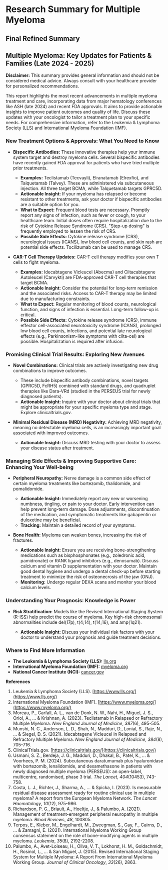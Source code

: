 # Research Summary for Multiple Myeloma

## Final Refined Summary

## Multiple Myeloma: Key Updates for Patients & Families (Late 2024 - 2025)

**Disclaimer:** This summary provides general information and should not be considered medical advice. Always consult with your healthcare provider for personalized recommendations.

This report highlights the most recent advancements in multiple myeloma treatment and care, incorporating data from major hematology conferences like ASH (late 2024) and recent FDA approvals. It aims to provide actionable insights to improve patient outcomes and quality of life. Discuss these updates with your oncologist to tailor a treatment plan to your specific needs. For comprehensive information, refer to the Leukemia & Lymphoma Society (LLS) and International Myeloma Foundation (IMF).

### New Treatment Options & Approvals: What You Need to Know

*   **Bispecific Antibodies:** These innovative therapies help your immune system target and destroy myeloma cells. Several bispecific antibodies have recently gained FDA approval for patients who have tried multiple prior treatments.
    *   **Examples:** Teclistamab (Tecvayli), Elranatamab (Elrexfio), and Talquetamab (Talvey). These are administered via subcutaneous injection. All three target BCMA, while Talquetamab targets GPRC5D.
    *   **Actionable Insight:** If your myeloma has relapsed or become resistant to other treatments, ask your doctor if bispecific antibodies are a suitable option for you.
    *   **What to Expect:** Frequent blood tests are necessary. Promptly report any signs of infection, such as fever or cough, to your healthcare team. Initial doses often require hospitalization due to the risk of Cytokine Release Syndrome (CRS). "Step-up dosing" is frequently employed to lessen the risk of CRS.
    *   **Possible Side Effects:** Cytokine release syndrome (CRS), neurological issues (ICANS), low blood cell counts, and skin rash are potential side effects. Tocilizumab can be used to manage CRS.

*   **CAR-T Cell Therapy Updates:** CAR-T cell therapy modifies your own T cells to fight myeloma.
    *   **Examples:** Idecabtagene Vicleucel (Abecma) and Ciltacabtagene Autoleucel (Carvykti) are FDA-approved CAR-T cell therapies that target BCMA.
    *   **Actionable Insight:** Consider the potential for long-term remission and the associated risks. Access to CAR-T therapy may be limited due to manufacturing constraints.
    *   **What to Expect:** Regular monitoring of blood counts, neurological function, and signs of infection is essential. Long-term follow-up is critical.
    *   **Possible Side Effects:** Cytokine release syndrome (CRS), immune effector cell-associated neurotoxicity syndrome (ICANS), prolonged low blood cell counts, infections, and potential late neurological effects (e.g., Parkinsonism-like symptoms with cilta-cel) are possible. Hospitalization is required after infusion.

### Promising Clinical Trial Results: Exploring New Avenues

*   **Novel Combinations:** Clinical trials are actively investigating new drug combinations to improve outcomes.
    *   These include bispecific antibody combinations, novel targets (GPRC5D, FcRH5) combined with standard drugs, and quadruplet therapies like Dara-VRd (studied in the PERSEUS trial for newly diagnosed patients).
    *   **Actionable Insight:** Inquire with your doctor about clinical trials that might be appropriate for your specific myeloma type and stage. Explore clinicaltrials.gov.

*   **Minimal Residual Disease (MRD) Negativity:** Achieving MRD negativity, meaning no detectable myeloma cells, is an increasingly important goal associated with improved outcomes.

    *   **Actionable Insight:** Discuss MRD testing with your doctor to assess your disease status after treatment.

### Managing Side Effects & Improving Supportive Care: Enhancing Your Well-being

*   **Peripheral Neuropathy:** Nerve damage is a common side effect of certain myeloma treatments like bortezomib, thalidomide, and pomalidomide.

    *   **Actionable Insight:** Immediately report any new or worsening numbness, tingling, or pain to your doctor. Early intervention can help prevent long-term damage. Dose adjustments, discontinuation of the medication, and symptomatic treatments like gabapentin or duloxetine may be beneficial.
    *   **Tracking:** Maintain a detailed record of your symptoms.

*   **Bone Health:** Myeloma can weaken bones, increasing the risk of fractures.

    *   **Actionable Insight:** Ensure you are receiving bone-strengthening medications such as bisphosphonates (e.g., zoledronic acid, pamidronate) or RANK ligand inhibitors (e.g., denosumab). Discuss calcium and vitamin D supplementation with your doctor. Maintain good dental hygiene and undergo a dental check-up before starting treatment to minimize the risk of osteonecrosis of the jaw (ONJ).
    *   **Monitoring:** Undergo regular DEXA scans and monitor your blood calcium levels.

### Understanding Your Prognosis: Knowledge is Power

*   **Risk Stratification:** Models like the Revised International Staging System (R-ISS) help predict the course of myeloma. Key high-risk chromosomal abnormalities include del(17p), t(4;14), t(14;16), and amp(1q21).

    *   **Actionable Insight:** Discuss your individual risk factors with your doctor to understand your prognosis and guide treatment decisions.

### Where to Find More Information

*   **The Leukemia & Lymphoma Society (LLS):** [lls.org](https://www.lls.org/)
*   **International Myeloma Foundation (IMF):** [myeloma.org](https://www.myeloma.org/)
*   **National Cancer Institute (NCI):** [cancer.gov](https://www.cancer.gov/)

**References**

1.  Leukemia & Lymphoma Society (LLS). [https://www.lls.org/](https://www.lls.org/)
2.  International Myeloma Foundation (IMF). [https://www.myeloma.org/](https://www.myeloma.org/)
3.  Moreau, P., Garfall, A. L., van de Donk, N. W., Nahi, H., Miguel, J. S., Oriol, A., ... & Krishnan, A. (2023). Teclistamab in Relapsed or Refractory Multiple Myeloma. *New England Journal of Medicine*, *387*(6), 495-505.
4.  Munshi, N. C., Anderson, L. D., Shah, N., Madduri, D., Lonial, S., Raje, N., ... & Siegel, D. S. (2021). Idecabtagene Vicleucel in Relapsed and Refractory Multiple Myeloma. *New England Journal of Medicine*, *384*(8), 705-716.
5.  ClinicalTrials.gov. [https://clinicaltrials.gov/](https://clinicaltrials.gov/)
6.  Usmani, S. Z., Berdeja, J. G., Madduri, D., Dhakal, B., Patel, K., ... & Voorhees, P. M. (2024). Subcutaneous daratumumab plus hyaluronidase with bortezomib, lenalidomide, and dexamethasone in patients with newly diagnosed multiple myeloma (PERSEUS): an open-label, multicentre, randomised, phase 3 trial. *The Lancet*, *404*(10453), 743-758.
7.  Costa, L. J., Richter, J., Sharma, A., ... & Spicka, I. (2023). Is measurable residual disease assessment ready for routine clinical use in multiple myeloma? A report from the European Myeloma Network. *The Lancet Haematology*, *10*(12), 975-986.
8.  Richardson, P. G., Briault, A., Hoeltje, J., & Palumbo, A. (2021). Management of treatment-emergent peripheral neuropathy in multiple myeloma. *Blood Reviews*, *48*, 100805.
9.  Terpos, E., Kleber, M., Engelhardt, M., Zweegman, S., Gay, F., Cairns, D., ... & Zamagni, E. (2021). International Myeloma Working Group consensus statement on the role of bone-modifying agents in multiple myeloma. *Leukemia*, *35*(8), 2192-2208.
10. Palumbo, A., Avet-Loiseau, H., Oliva, V. T., Lokhorst, H. M., Goldschmidt, H., Rosinol, L., ... & San Miguel, J. (2015). Revised International Staging System for Multiple Myeloma: A Report From International Myeloma Working Group. *Journal of Clinical Oncology*, *33*(26), 2863.
